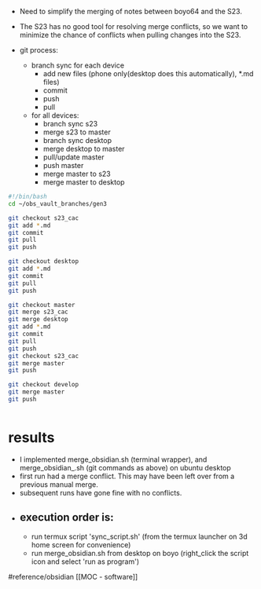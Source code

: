 
- Need to simplify the merging of notes between boyo64 and the S23.

- The S23 has no good tool for resolving merge conflicts, so we want to minimize the chance of conflicts when pulling changes into the S23.
- git process:
	- branch sync for each device
		- add new files (phone only(desktop does this automatically), *.md files)
		- commit
		- push
		- pull
	- for all devices:
		- branch sync s23
		- merge s23 to master
		- branch sync desktop
		- merge desktop to master
		- pull/update master
		- push master
		- merge master to s23
		- merge master to desktop
```bash
#!/bin/bash
cd ~/obs_vault_branches/gen3

git checkout s23_cac
git add *.md
git commit
git pull
git push

git checkout desktop
git add *.md
git commit
git pull
git push

git checkout master
git merge s23_cac
git merge desktop
git add *.md
git commit
git pull
git push
git checkout s23_cac
git merge master
git push

git checkout develop
git merge master
git push



```

# results
- I implemented merge_obsidian.sh (terminal wrapper), and merge_obsidian_.sh (git commands as above) on ubuntu desktop
- first run had a merge conflict.  This may have been left over from a previous manual merge.
- subsequent runs have gone fine with no conflicts.
- ## execution order is: 
	- run termux script 'sync_script.sh' (from the termux launcher on 3d home screen for convenience)
	- run merge_obsidian.sh from desktop on boyo (right_click the script icon and select 'run as program')

#reference/obsidian 
[[MOC - software]]